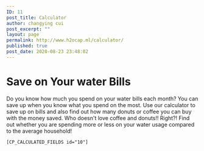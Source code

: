```yaml
---
ID: 11
post_title: Calculator
author: changying cui
post_excerpt: ""
layout: page
permalink: http://www.h2ocap.ml/calculator/
published: true
post_date: 2020-08-23 23:48:02
---
```

<!--themify_builder_static-->
<h1>Save on Your water Bills</h1>
Do you know how much you spend on your water bills each month? You can save up when you know what you spend on the most.
Use our calculator to save up on bills and also find out how many donuts or coffee you can buy with the money saved. Who doesn't love coffee and donuts!! Right?!
Find out whether you are spending more or less on your water usage compared to the average household!

<code>[CP_CALCULATED_FIELDS id="10"]</code>

<!--/themify_builder_static-->